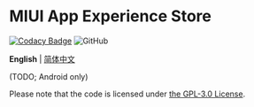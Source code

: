 # MIUI App Experience Store

[![Codacy Badge](https://app.codacy.com/project/badge/Grade/91c6afcbf8254fcbb2b0258a0da2dc09)](https://www.codacy.com/gh/ArvinZJC/MiuiAppExperienceStore/dashboard?utm_source=github.com&amp;utm_medium=referral&amp;utm_content=ArvinZJC/MiuiAppExperienceStore&amp;utm_campaign=Badge_Grade)
![GitHub](https://img.shields.io/github/license/ArvinZJC/MiuiAppExperienceStore)

**English** | [简体中文](./README-zhCN.md)

(TODO; Android only)

Please note that the code is licensed under [the GPL-3.0 License](./LICENSE).
